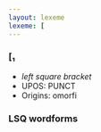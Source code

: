 ```yaml
---
layout: lexeme
lexeme: [
---
```


###  [₁

* _left square bracket_
* UPOS:  PUNCT
* Origins: omorfi 


### LSQ wordforms


